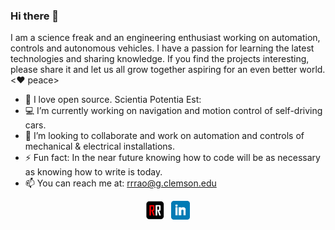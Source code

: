 ### Hi there 👋
<p>I am a science freak and an engineering enthusiast working on automation, controls and autonomous vehicles. I have a passion for learning the latest technologies and sharing  knowledge. If you find the projects interesting, please share it and let us all grow together aspiring for an even better world. <❤️ peace></p>
  
- 🚀 I love open source. Scientia Potentia Est:
- 💻 I’m currently working on navigation and motion control of self-driving cars. 
- 👯 I’m looking to collaborate and work on automation and controls of mechanical & electrical installations.
- ⚡ Fun fact: In the near future knowing how to code will be as necessary as knowing how to write is today.
- 📫 You can reach me at: rrrao@g.clemson.edu

<p align='center'>
<a href="https://rrrpawar.github.io/"><img height="30" src="https://github.com/rrrpawar/rrrpawar/blob/main/website_logo.png?raw=true"></a>&nbsp;&nbsp;
<a href="https://www.linkedin.com/in/rrrao/"><img height="30" src="https://github.com/rrrpawar/rrrpawar/blob/main/linkedin.png?raw=true"></a>
</p>
